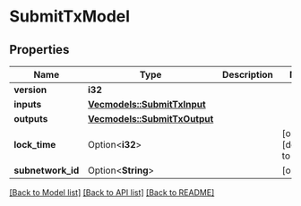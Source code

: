 # SubmitTxModel

## Properties

| Name              | Type                                                 | Description | Notes                    |
| ----------------- | ---------------------------------------------------- | ----------- | ------------------------ |
| **version**       | **i32**                                              |             |
| **inputs**        | [**Vec<models::SubmitTxInput>**](SubmitTxInput.md)   |             |
| **outputs**       | [**Vec<models::SubmitTxOutput>**](SubmitTxOutput.md) |             |
| **lock_time**     | Option<**i32**>                                      |             | [optional][default to 0] |
| **subnetwork_id** | Option<**String**>                                   |             | [optional]               |

[[Back to Model list]](../README.md#documentation-for-models) [[Back to API list]](../README.md#documentation-for-api-endpoints) [[Back to README]](../README.md)
